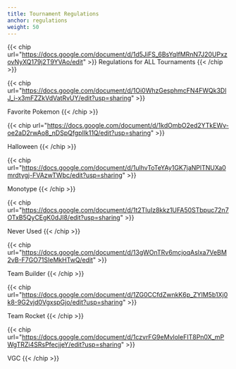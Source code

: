 ```yaml
---
title: Tournament Regulations
anchor: regulations
weight: 50
---
```

{{< chip url="https://docs.google.com/document/d/1d5JiFS_6BsYqIfMRnN7J20UPxzovNyXQ179j2T9YVAo/edit" >}}
Regulations for ALL Tournaments
{{< /chip >}}

{{< chip url="https://docs.google.com/document/d/1Oi0WhzGesphmcFN4FWQk3DlJ_i-x3mFZZkVdVatRvUY/edit?usp=sharing" >}}
Favorite Pokemon
{{< /chip >}}

{{< chip url="https://docs.google.com/document/d/1kdOmbO2ed2YTkEWv-oe2aD2rwAo8_nDSpQfgplIk11Q/edit?usp=sharing" >}}
Halloween
{{< /chip >}}

{{< chip url="https://docs.google.com/document/d/1ulhvToTeYAy1GK7jaNPlTNUXa0mrdtygj-FVAzwTWbc/edit?usp=sharing" >}}
Monotype
{{< /chip >}}

{{< chip url="https://docs.google.com/document/d/1t2TIuIz8kkz1UFA50STbpuc72n7OTxB5QyCEgK0dJI8/edit?usp=sharing" >}}
Never Used
{{< /chip >}}

{{< chip url="https://docs.google.com/document/d/13gWOnTRv6mcjoqAslxa7VeBM2vB-F7GO71SIeMkHTwQ/edit" >}}
Team Builder
{{< /chip >}}

{{< chip url="https://docs.google.com/document/d/1ZG0CCfdZwnkK6p_ZYIM5b1Xj0k8-9G2vjd0VgxspGjo/edit?usp=sharing" >}}
Team Rocket
{{< /chip >}}

{{< chip url="https://docs.google.com/document/d/1czvrFG9eMvloleFIT8Pn0X_mPWgTRZi4SRsPfecjjeY/edit?usp=sharing" >}}
VGC
{{< /chip >}}
